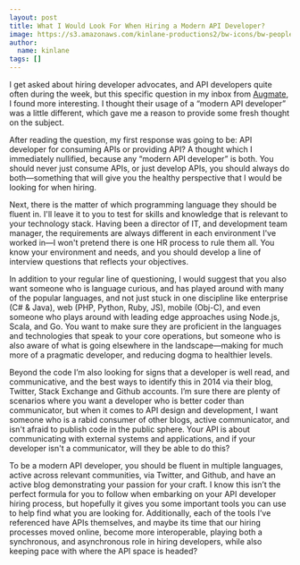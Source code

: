 ```yaml
---
layout: post
title: What I Would Look For When Hiring a Modern API Developer?
image: https://s3.amazonaws.com/kinlane-productions2/bw-icons/bw-people.jpg
author:
  name: kinlane
tags: []
---
```

I get asked about hiring developer advocates, and API developers quite often during the week, but this specific question in my inbox from [Augmate](http://augmate.com/), I found more interesting. I thought their usage of a “modern API developer” was a little different, which gave me a reason to provide some fresh thought on the subject.

After reading the question, my first response was going to be: API developer for consuming APIs or providing API? A thought which I immediately nullified, because any “modern API developer” is both. You should never just consume APIs, or just develop APIs, you should always do both—something that will give you the healthy perspective that I would be looking for when hiring.

Next, there is the matter of which programming language they should be fluent in. I'll leave it to you to test for skills and knowledge that is relevant to your technology stack. Having been a director of IT, and development team manager, the requirements are always different in each environment I've worked in—I won't pretend there is one HR process to rule them all. You know your environment and needs, and you should develop a line of interview questions that reflects your objectives.

In addition to your regular line of questioning, I would suggest that you also want someone who is language curious, and has played around with many of the popular languages, and not just stuck in one discipline like enterprise (C# & Java), web (PHP, Python, Ruby, JS), mobile (Obj-C), and even someone who plays around with leading edge approaches using Node.js, Scala, and Go. You want to make sure they are proficient in the languages and technologies that speak to your core operations, but someone who is also aware of what is going elsewhere in the landscape—making for much more of a pragmatic developer, and reducing dogma to healthier levels.

Beyond the code I’m also looking for signs that a developer is well read, and communicative, and the best ways to identify this in 2014 via their blog, Twitter, Stack Exchange and Github accounts. I’m sure there are plenty of scenarios where you want a developer who is better coder than communicator, but when it comes to API design and development, I want someone who is a rabid consumer of other blogs, active communicator, and isn't afraid to publish code in the public sphere. Your API is about communicating with external systems and applications, and if your developer isn't a communicator, will they be able to do this?

To be a modern API developer, you should be fluent in multiple languages, active across relevant communities, via Twitter, and Github, and have an active blog demonstrating your passion for your craft. I know this isn’t the perfect formula for you to follow when embarking on your API developer hiring process, but hopefully it gives you some important tools you can use to help find what you are looking for. Additionally, each of the tools I’ve referenced have APIs themselves, and maybe its time that our hiring processes moved online, become more interoperable, playing both a synchronous, and asynchronous role in hiring developers, while also keeping pace with where the API space is headed?